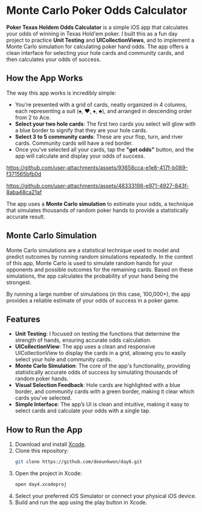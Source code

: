 # Monte Carlo Poker Odds Calculator

**Poker Texas Holdem Odds Calculator** is a simple iOS app that calculates your odds of winning in Texas Hold'em poker. I built this as a fun day project to practice **Unit Testing** and **UICollectionViews**, and to implement a Monte Carlo simulation for calculating poker hand odds. The app offers a clean interface for selecting your hole cards and community cards, and then calculates your odds of success.

## How the App Works
The way this app works is incredibly simple:
- You're presented with a grid of cards, neatly organized in 4 columns, each representing a suit (♠️, ♥️, ♦️, ♣️), and arranged in descending order from 2 to Ace.
- **Select your two hole cards**: The first two cards you select will glow with a blue border to signify that they are your hole cards.
- **Select 3 to 5 community cards**: These are your flop, turn, and river cards. Community cards will have a red border.
- Once you've selected all your cards, tap the **"get odds"** button, and the app will calculate and display your odds of success.

https://github.com/user-attachments/assets/93658cca-e1e8-417f-b089-f371565bfb0d

https://github.com/user-attachments/assets/48333198-e971-4927-843f-8aba48ca21af

The app uses a **Monte Carlo simulation** to estimate your odds, a technique that simulates thousands of random poker hands to provide a statistically accurate result.

## Monte Carlo Simulation
Monte Carlo simulations are a statistical technique used to model and predict outcomes by running random simulations repeatedly. In the context of this app, Monte Carlo is used to simulate random hands for your opponents and possible outcomes for the remaining cards. Based on these simulations, the app calculates the probability of your hand being the strongest.

By running a large number of simulations (in this case, 100,000+), the app provides a reliable estimate of your odds of success in a poker game.

## Features
- **Unit Testing**: I focused on testing the functions that determine the strength of hands, ensuring accurate odds calculation.
- **UICollectionView**: The app uses a clean and responsive UICollectionView to display the cards in a grid, allowing you to easily select your hole and community cards.
- **Monte Carlo Simulation**: The core of the app's functionality, providing statistically accurate odds of success by simulating thousands of random poker hands.
- **Visual Selection Feedback**: Hole cards are highlighted with a blue border, and community cards with a green border, making it clear which cards you've selected.
- **Simple Interface**: The app’s UI is clean and intuitive, making it easy to select cards and calculate your odds with a single tap.

## How to Run the App
1. Download and install [Xcode](https://developer.apple.com/xcode/).
2. Clone this repository:
   ```bash
   git clone https://github.com/doeunkwon/day6.git
3. Open the project in Xcode:
   ```bash
   open day4.xcodeproj
4. Select your preferred iOS Simulator or connect your physical iOS device.
5. Build and run the app using the play button in Xcode.
